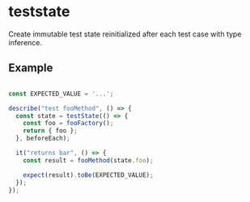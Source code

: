 # teststate

Create immutable test state reinitialized after each test case with type inference.

## Example

```ts

const EXPECTED_VALUE = '...';

describe("test fooMethod", () => {
  const state = testState(() => {
    const foo = fooFactory();
    return { foo };
  }, beforeEach);

  it("returns bar", () => {
    const result = fooMethod(state.foo);

    expect(result).toBe(EXPECTED_VALUE);
  });
});
```
